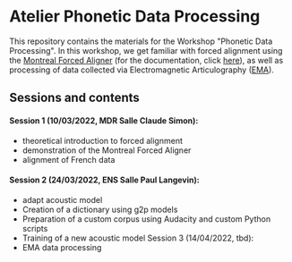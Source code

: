# Atelier Phonetic Data Processing
This repository contains the materials for the Workshop "Phonetic Data Processing". In this workshop, we get familiar with forced alignment using the [Montreal Forced Aligner](https://github.com/MontrealCorpusTools/Montreal-Forced-Aligner) (for the documentation, click [here](https://montreal-forced-aligner.readthedocs.io/en/latest/)), as well as processing of data collected via Electromagnetic Articulography ([EMA](https://www.journal-labphon.org/article/id/6289/)).

## Sessions and contents
#### Session 1 (10/03/2022, MDR Salle Claude Simon): 
- theoretical introduction to forced alignment
- demonstration of the Montreal Forced Aligner
- alignment of French data
#### Session 2 (24/03/2022, ENS Salle Paul Langevin):
- adapt acoustic model
- Creation of a dictionary using g2p models
- Preparation of a custom corpus using Audacity and custom Python scripts
- Training of a new acoustic model
Session 3 (14/04/2022, tbd): 
- EMA data processing
